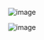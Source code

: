 ![image](https://github.com/user-attachments/assets/a5dc0802-9a46-44f5-9b89-2bf353aa7695)

![image](https://github.com/user-attachments/assets/e927261c-a77d-4fb3-bd26-81b7dfcd197d)

